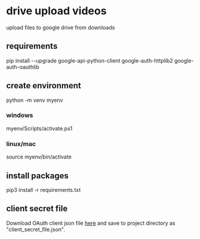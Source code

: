 # drive upload videos

upload files to google drive from downloads

## requirements

pip install --upgrade google-api-python-client google-auth-httplib2 google-auth-oauthlib

## create environment

python -m venv myenv

### windows

myenv/Scripts/activate.ps1

### linux/mac

source myenv/bin/activate

## install packages

pip3 install -r requirements.txt

## client secret file

Download OAuth client json file [here](https://console.cloud.google.com/apis/credentials) and save to project directory as "client_secret_file.json".
